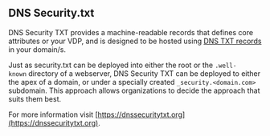 ## DNS Security.txt
   

DNS Security TXT provides a machine-readable records that defines core attributes or your VDP, and is designed to be hosted using [DNS TXT records](https://en.wikipedia.org/wiki/TXT_record) in your domain/s.

Just as security.txt can be deployed into either the root or the `.well-known` directory of a webserver, DNS Security TXT can be deployed to either the apex of a domain, or under a specially created `_security.<domain.com>` subdomain. This approach allows organizations to decide the approach that suits them best.

For more information visit [https://dnssecuritytxt.org](https://dnssecuritytxt.org). 